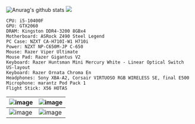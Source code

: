 
![Anurag's github stats](https://github-readme-stats.vercel.app/api?username=ergofriend&count_private=true&show_icons=true&theme=tokyonight&include_all_commits=true)
![](https://i.gyazo.com/af4edb7ec99ee03df31c3e3f839e81be.jpg)

```make  
CPU: i5-10400F
GPU: GTX2060
DRAM: Kingston DDR4-3200 8GBx4
Motherboard: ASRock Z490 Steel Legend
PC Case: NZXT CA-H710I-W1 H710i
Power: NZXT NP-C650M-JP C-650
Mouse: Razer Viper Ultimate
Mouse Pad: Razer Gigantus V2
Keyboard: Razer Huntsman Mini Mercury White - Linear Optical Switch US-layout
Keyboard: Razer Ornata Chroma En
Headphones: Sony XBA-A2, Corsair VIRTUOSO RGB WIRELESS SE, final E500
Microphone: marantz Pod Pack 1
Flight Stick: X56 HOTAS
```

|![image](https://scontent-nrt1-1.cdninstagram.com/v/t51.2885-15/e35/s1080x1080/154288017_244091727378255_7193640475356848011_n.jpg?tp=1&_nc_ht=scontent-nrt1-1.cdninstagram.com&_nc_cat=103&_nc_ohc=3DXxFi8W19EAX81esst&oh=3ad774b70732aa4e249b4d88efe3fe21&oe=6074EEBA)|![image](https://user-images.githubusercontent.com/29725082/110080705-30c6c500-7dce-11eb-9575-5d8b10e50d8f.png)|
|--|--|
|![image](https://scontent-nrt1-1.cdninstagram.com/v/t51.2885-15/e35/81038017_114363949901333_4671630052116675944_n.jpg?tp=1&_nc_ht=scontent-nrt1-1.cdninstagram.com&_nc_cat=105&_nc_ohc=W4nRy4Q89vUAX9Z80Ci&oh=88e19336a277f3616305a0377c81e122&oe=60769560)|![image](https://pbs.twimg.com/media/EwNcMPPVoAUJBEP?format=jpg)|
